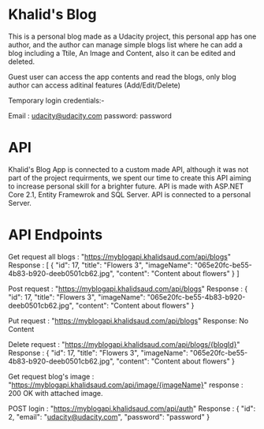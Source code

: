 # Khalid's Blog

This is a personal blog made as a Udacity project, this personal app has one author, and the author can manage simple blogs list where he can add a blog including a Ttile, An Image and Content, also it can be edited and deleted.

Guest user can access the app contents and read the blogs, only blog author can access aditinal features (Add/Edit/Delete)

Temporary login credentials:-

Email : udacity@udacity.com
password: password

# API

Khalid's Blog App is connected to a custom made API, although it was not part of the project requirments, we spent our time to create this API aiming to increase personal skill for a brighter future.
API is made with ASP.NET Core 2.1, Entity Framewrok and SQL Server.
API is connected to a personal Server.

# API Endpoints

Get request all blogs : "https://myblogapi.khalidsaud.com/api/blogs"
Response : 
[
    {
        "id": 17,
        "title": "Flowers 3",
        "imageName": "065e20fc-be55-4b83-b920-deeb0501cb62.jpg",
        "content": "Content about flowers"
    }
]

Post request : "https://myblogapi.khalidsaud.com/api/blogs"
Response : 
    {
        "id": 17,
        "title": "Flowers 3",
        "imageName": "065e20fc-be55-4b83-b920-deeb0501cb62.jpg",
        "content": "Content about flowers"
    }
    
Put request : "https://myblogapi.khalidsaud.com/api/blogs"
Response: No Content

Delete request : "https://myblogapi.khalidsaud.com/api/blogs/{blogId}"
Response : 
    {
        "id": 17,
        "title": "Flowers 3",
        "imageName": "065e20fc-be55-4b83-b920-deeb0501cb62.jpg",
        "content": "Content about flowers"
    }

Get request blog's image : "https://myblogapi.khalidsaud.com/api/image/{imageName}"
response : 200 OK with attached image.

POST login : "https://myblogapi.khalidsaud.com/api/auth"
Response : 
{
    "id": 2,
    "email": "udacity@udacity.com",
    "password": "password"
}